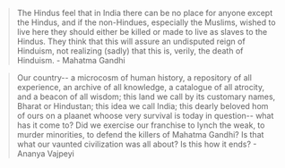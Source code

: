 > The Hindus feel that in India there can be no place for anyone except the Hindus, and if the non-Hindues, especially the Muslims, wished to live here they should either be killed or made to live as slaves to the Hindus. They think that this will assure an undisputed reign of Hinduism, not realizing (sadly) that this is, verily, the death of Hinduism. - Mahatma Gandhi

> Our country-- a microcosm of human history, a repository of all experience, an archive of all knowledge, a catalogue of all atrocity, and a beacon of all wisdom; this land we call by its customary names, Bharat or Hindustan; this idea we call India; this dearly beloved hom of ours on a plaanet whoose very survival is today in question-- what has it come to? Did we exercise our franchise to lynch the weak, to murder minorities, to defend the killers of Mahatma Gandhi? Is that what our vaunted civilization was all about? Is this how it ends? - Ananya Vajpeyi

